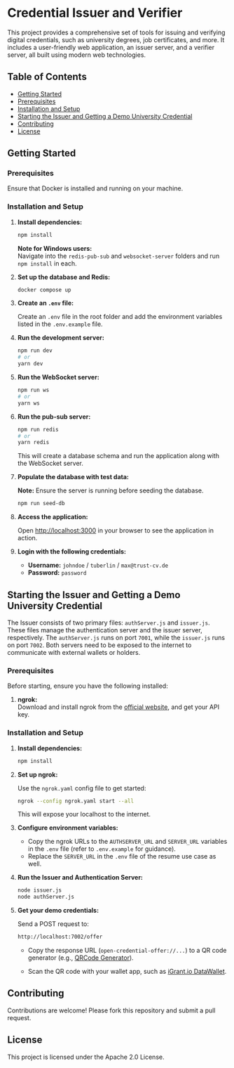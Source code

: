# Credential Issuer and Verifier

This project provides a comprehensive set of tools for issuing and verifying digital credentials, such as university degrees, job certificates, and more. It includes a user-friendly web application, an issuer server, and a verifier server, all built using modern web technologies.

## Table of Contents

- [Getting Started](#getting-started)
- [Prerequisites](#prerequisites)
- [Installation and Setup](#installation-and-setup)
- [Starting the Issuer and Getting a Demo University Credential](#starting-the-issuer-and-getting-a-demo-university-credential)
- [Contributing](#contributing)
- [License](#license)

## Getting Started

### Prerequisites

Ensure that Docker is installed and running on your machine.

### Installation and Setup

1. **Install dependencies:**

   ```bash
   npm install
   ```

   **Note for Windows users:**  
   Navigate into the `redis-pub-sub` and `websocket-server` folders and run `npm install` in each.

2. **Set up the database and Redis:**

   ```bash
   docker compose up
   ```

3. **Create an `.env` file:**

   Create an `.env` file in the root folder and add the environment variables listed in the `.env.example` file.

4. **Run the development server:**

   ```bash
   npm run dev
   # or
   yarn dev
   ```

5. **Run the WebSocket server:**

   ```bash
   npm run ws
   # or
   yarn ws
   ```

6. **Run the pub-sub server:**

   ```bash
   npm run redis
   # or
   yarn redis
   ```

   This will create a database schema and run the application along with the WebSocket server.

7. **Populate the database with test data:**

   **Note:** Ensure the server is running before seeding the database.

   ```bash
   npm run seed-db
   ```

8. **Access the application:**

   Open [http://localhost:3000](http://localhost:3000) in your browser to see the application in action.

9. **Login with the following credentials:**

   - **Username:** `johndoe` / `tuberlin` / `max@trust-cv.de`
   - **Password:** `password`

## Starting the Issuer and Getting a Demo University Credential

The Issuer consists of two primary files: `authServer.js` and `issuer.js`. These files manage the authentication server and the issuer server, respectively. The `authServer.js` runs on port `7001`, while the `issuer.js` runs on port `7002`. Both servers need to be exposed to the internet to communicate with external wallets or holders.

### Prerequisites

Before starting, ensure you have the following installed:

1. **ngrok:**  
   Download and install ngrok from the [official website](https://ngrok.com/), and get your API key.

### Installation and Setup

1. **Install dependencies:**

   ```bash
   npm install
   ```

2. **Set up ngrok:**

   Use the `ngrok.yaml` config file to get started:

   ```bash
   ngrok --config ngrok.yaml start --all
   ```

   This will expose your localhost to the internet.

3. **Configure environment variables:**

   - Copy the ngrok URLs to the `AUTHSERVER_URL` and `SERVER_URL` variables in the `.env` file (refer to `.env.example` for guidance).
   - Replace the `SERVER_URL` in the `.env` file of the resume use case as well.

4. **Run the Issuer and Authentication Server:**

   ```bash
   node issuer.js
   node authServer.js
   ```

5. **Get your demo credentials:**

   Send a POST request to:

   ```bash
   http://localhost:7002/offer
   ```

   - Copy the response URL (`open-credential-offer://...`) to a QR code generator (e.g., [QRCode Generator](https://www.qrcode-generator.de)).

   - Scan the QR code with your wallet app, such as [iGrant.io DataWallet](https://igrant.io/datawallet.html).

## Contributing

Contributions are welcome! Please fork this repository and submit a pull request.

## License

This project is licensed under the Apache 2.0 License.

